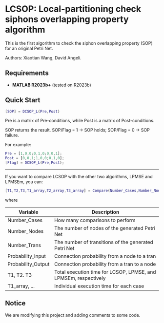 # LCSOP: Local-partitioning check siphons overlapping property algorithm
This is the first algorithm to check the siphon overlapping property (SOP) for an original Petri Net.

Authors: Xiaotian Wang, David Angeli.

## Requirements

- **MATLAB R2023b+** (tested on R2023b)


## Quick Start

```matlab
[SOP] = DCSOP_L(Pre,Post)
```

Pre is a matrix of Pre-conditions, while Post is a matrix of Post-conditions.

SOP returns the result. SOP/Flag = 1 -> SOP holds; SOP/Flag = 0 -> SOP failure.

For example:

```matlab
Pre = [1,0,0;0,1,0;0,0,1];
Post = [0,0,1;1,0,0;0,1,0];
[Flag] = DCSOP_L(Pre,Post);
```
---

If you want to compare LCSOP with the other two algorithms, LPMSE and LPMSEm, you can:

```matlab
[T1,T2,T3,T1_array,T2_array,T3_array] = Compare(Number_Cases,Number_Nodes,Number_Trans,Probability_Input,Probability_Output)
```

where

| Variable      | Description |
| ----------- | ----------- |
| Number_Cases      | How many comparisons to perform       |
| Number_Nodes   | The number of nodes of the generated Petri Net |
| Number_Trans   | The number of transitions of the generated Petri Net |
| Probability_Input   | Connection probability from a node to a tran |
| Probability_Output   | Connection probability from a tran to a node |
| T1, T2. T3   | Total execution time for LCSOP, LPMSE, and LPMSEm, respectively  |
| T1_array, ...   | Individual execution time for each case |



## Notice

We are modifying this project and adding comments to some code.
